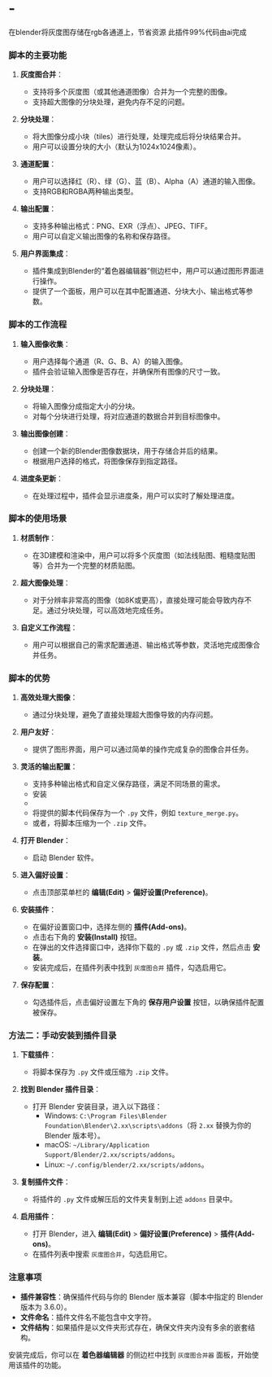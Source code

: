 # -
在blender将灰度图存储在rgb各通道上，节省资源
此插件99%代码由ai完成
### **脚本的主要功能**
1. **灰度图合并**：
   - 支持将多个灰度图（或其他通道图像）合并为一个完整的图像。
   - 支持超大图像的分块处理，避免内存不足的问题。

2. **分块处理**：
   - 将大图像分成小块（tiles）进行处理，处理完成后将分块结果合并。
   - 用户可以设置分块的大小（默认为1024x1024像素）。

3. **通道配置**：
   - 用户可以选择红（R）、绿（G）、蓝（B）、Alpha（A）通道的输入图像。
   - 支持RGB和RGBA两种输出类型。

4. **输出配置**：
   - 支持多种输出格式：PNG、EXR（浮点）、JPEG、TIFF。
   - 用户可以自定义输出图像的名称和保存路径。

5. **用户界面集成**：
   - 插件集成到Blender的“着色器编辑器”侧边栏中，用户可以通过图形界面进行操作。
   - 提供了一个面板，用户可以在其中配置通道、分块大小、输出格式等参数。

### **脚本的工作流程**
1. **输入图像收集**：
   - 用户选择每个通道（R、G、B、A）的输入图像。
   - 插件会验证输入图像是否存在，并确保所有图像的尺寸一致。

2. **分块处理**：
   - 将输入图像分成指定大小的分块。
   - 对每个分块进行处理，将对应通道的数据合并到目标图像中。

3. **输出图像创建**：
   - 创建一个新的Blender图像数据块，用于存储合并后的结果。
   - 根据用户选择的格式，将图像保存到指定路径。

4. **进度条更新**：
   - 在处理过程中，插件会显示进度条，用户可以实时了解处理进度。

### **脚本的使用场景**
1. **材质制作**：
   - 在3D建模和渲染中，用户可以将多个灰度图（如法线贴图、粗糙度贴图等）合并为一个完整的材质贴图。

2. **超大图像处理**：
   - 对于分辨率非常高的图像（如8K或更高），直接处理可能会导致内存不足。通过分块处理，可以高效地完成任务。

3. **自定义工作流程**：
   - 用户可以根据自己的需求配置通道、输出格式等参数，灵活地完成图像合并任务。

### **脚本的优势**
1. **高效处理大图像**：
   - 通过分块处理，避免了直接处理超大图像导致的内存问题。

2. **用户友好**：
   - 提供了图形界面，用户可以通过简单的操作完成复杂的图像合并任务。

3. **灵活的输出配置**：
   - 支持多种输出格式和自定义保存路径，满足不同场景的需求。
   - 安装
   - 
   - 将提供的脚本代码保存为一个 `.py` 文件，例如 `texture_merge.py`。
   - 或者，将脚本压缩为一个 `.zip` 文件。

2. **打开 Blender**：
   - 启动 Blender 软件。

3. **进入偏好设置**：
   - 点击顶部菜单栏的 **编辑(Edit)** > **偏好设置(Preference)**。

4. **安装插件**：
   - 在偏好设置窗口中，选择左侧的 **插件(Add-ons)**。
   - 点击右下角的 **安装(Install)** 按钮。
   - 在弹出的文件选择窗口中，选择你下载的 `.py` 或 `.zip` 文件，然后点击 **安装**。
   - 安装完成后，在插件列表中找到 `灰度图合并` 插件，勾选启用它。

5. **保存配置**：
   - 勾选插件后，点击偏好设置左下角的 **保存用户设置** 按钮，以确保插件配置被保存。

### **方法二：手动安装到插件目录**
1. **下载插件**：
   - 将脚本保存为 `.py` 文件或压缩为 `.zip` 文件。

2. **找到 Blender 插件目录**：
   - 打开 Blender 安装目录，进入以下路径：
     - Windows: `C:\Program Files\Blender Foundation\Blender\2.xx\scripts\addons`（将 `2.xx` 替换为你的 Blender 版本号）。
     - macOS: `~/Library/Application Support/Blender/2.xx/scripts/addons`。
     - Linux: `~/.config/blender/2.xx/scripts/addons`。

3. **复制插件文件**：
   - 将插件的 `.py` 文件或解压后的文件夹复制到上述 `addons` 目录中。

4. **启用插件**：
   - 打开 Blender，进入 **编辑(Edit)** > **偏好设置(Preference)** > **插件(Add-ons)**。
   - 在插件列表中搜索 `灰度图合并`，勾选启用它。

### **注意事项**
- **插件兼容性**：确保插件代码与你的 Blender 版本兼容（脚本中指定的 Blender 版本为 3.6.0）。
- **文件命名**：插件文件名不能包含中文字符。
- **文件结构**：如果插件是以文件夹形式存在，确保文件夹内没有多余的嵌套结构。

安装完成后，你可以在 **着色器编辑器** 的侧边栏中找到 `灰度图合并器` 面板，开始使用该插件的功能。
